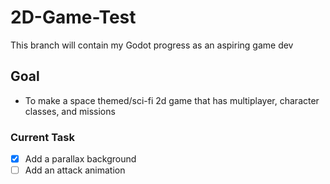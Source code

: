 # 2D-Game-Test

This branch will contain my Godot progress as an aspiring game dev

## Goal

- To make a space themed/sci-fi 2d game that has multiplayer, character classes, and missions

### Current Task

- [x] Add a parallax background
- [ ] Add an attack animation
